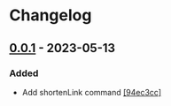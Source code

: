 # Changelog

## [0.0.1](https://github.com/robvanbakel/gotiny-vscode-extension/releases/tag/v0.0.1) - 2023-05-13

### Added

- Add shortenLink command [[94ec3cc]](https://github.com/robvanbakel/gotiny-vscode-extension/commit/94ec3ccc7d24089f7027565bb631089bcb7ec842)
